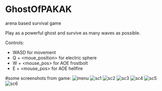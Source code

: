 # GhostOfPAKAK
arena based survival game

Play as a powerful ghost and survive as many waves as possible.

Controls:
- WASD for movement
- Q + <moue_position> for electric sphere
- W + <mouse_pos> for AOE frostbolt
- E + <mouse_pos> for AOE hellfire

#some screenshots from game:
![menu](https://sun1.beeline-kz.userapi.com/mlH3V-cBvD2OpW9BH5zOUVFTwEL-EhqZldzyFw/9IQgQ5OtLI0.jpg)
![sc1](https://sun9-4.userapi.com/MQ68GhvaSG6_tH3qm5MwKXk-q0jh6gubXrz-iQ/-hsT2q4UaGU.jpg)
![sc2](https://sun9-43.userapi.com/0uwMCwmiDqC2HrY_k_csSjaIa02-wdQ4CrL8vQ/fQMDfDcTwuM.jpg)
![sc3](https://sun9-19.userapi.com/JJeDH9hyE5k6KbKeOHB6cdM1Cc-xaCP0AQdKGA/OAZMnGWO3pg.jpg)
![sc4](https://sun9-43.userapi.com/akjZCZHiytJ0TSfmJqhAAqAgF95JatGMFafUKw/Lj4iRbUGqgc.jpg)
![sc5](https://sun9-8.userapi.com/_7vgLtCKY2qFhJCEzSI52EGOdAtLombR176TPg/kAobl8_i-MA.jpg)
![sc6](https://sun9-53.userapi.com/w5eFXM1e0qYrWEsyfz3sjVstQzpNwcRKMPxltw/9Vtxg8_gCas.jpg)

